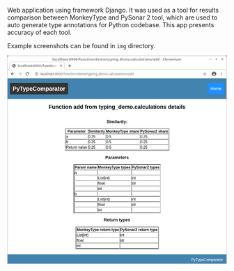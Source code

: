 Web application using framework Django. It was used as a tool for results comparison between MonkeyType and PySonar 2 tool, which are used to auto generate type annotations for Python codebase. This app presents accuracy of each tool.

Example screenshots can be found in `img` directory.

![UI view](./img/ui6.png)
